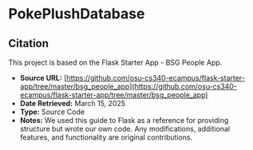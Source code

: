 # PokePlushDatabase

## Citation

This project is based on the Flask Starter App - BSG People App.

- **Source URL:** [https://github.com/osu-cs340-ecampus/flask-starter-app/tree/master/bsg_people_app](https://github.com/osu-cs340-ecampus/flask-starter-app/tree/master/bsg_people_app)  
- **Date Retrieved:** March 15, 2025  
- **Type:** Source Code  
- **Notes:** We used this guide to Flask as a reference for providing structure but wrote our own code. Any modifications, additional features, and functionality are original contributions.
